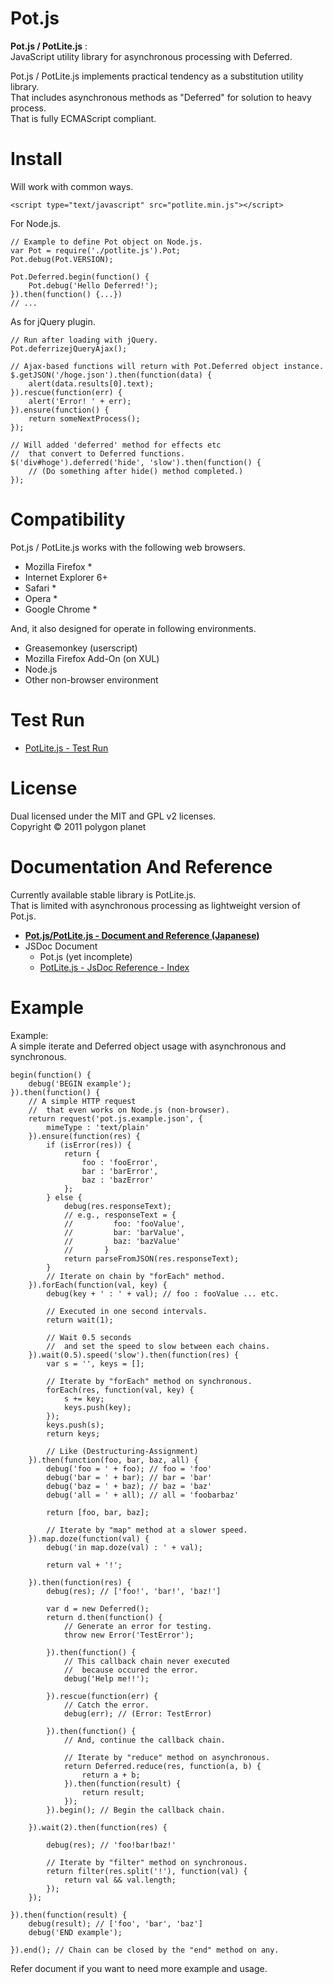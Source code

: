 Pot.js
========

**Pot.js / PotLite.js** :  
JavaScript utility library for asynchronous processing with Deferred.

Pot.js / PotLite.js implements practical tendency as a substitution utility library.  
That includes asynchronous methods as "Deferred" for solution to heavy process.  
That is fully ECMAScript compliant.

Install
========
Will work with common ways.

    <script type="text/javascript" src="potlite.min.js"></script>

For Node.js.

    // Example to define Pot object on Node.js.
    var Pot = require('./potlite.js').Pot;
    Pot.debug(Pot.VERSION);
    
    Pot.Deferred.begin(function() {
        Pot.debug('Hello Deferred!');
    }).then(function() {...})
    // ...


As for jQuery plugin.

    // Run after loading with jQuery.
    Pot.deferrizejQueryAjax();
    
    // Ajax-based functions will return with Pot.Deferred object instance.
    $.getJSON('/hoge.json').then(function(data) {
        alert(data.results[0].text);
    }).rescue(function(err) {
        alert('Error! ' + err);
    }).ensure(function() {
        return someNextProcess();
    });

    // Will added 'deferred' method for effects etc
    //  that convert to Deferred functions.
    $('div#hoge').deferred('hide', 'slow').then(function() {
        // (Do something after hide() method completed.)
    });

Compatibility
========
Pot.js / PotLite.js works with the following web browsers.

  * Mozilla Firefox *
  * Internet Explorer 6+
  * Safari *
  * Opera *
  * Google Chrome *

And, it also designed for operate in following environments.

  * Greasemonkey (userscript)
  * Mozilla Firefox Add-On (on XUL)
  * Node.js
  * Other non-browser environment

Test Run
========

  * [PotLite.js - Test Run][PotLite.js_TestRun]


License
========
Dual licensed under the MIT and GPL v2 licenses.    
Copyright &copy; 2011 polygon planet

Documentation And Reference
========
Currently available stable library is PotLite.js.    
That is limited with asynchronous processing as lightweight version of Pot.js.

  * **[Pot.js/PotLite.js - Document and Reference (Japanese)][Documentation_JA]**  
  * JSDoc Document
      * Pot.js (yet incomplete)
      * [PotLite.js - JsDoc Reference - Index][PotLite_JSDoc]


Example
========
Example:   
A simple iterate and Deferred object usage with asynchronous and synchronous.

    begin(function() {
        debug('BEGIN example');
    }).then(function() {
        // A simple HTTP request
        //  that even works on Node.js (non-browser).
        return request('pot.js.example.json', {
            mimeType : 'text/plain'
        }).ensure(function(res) {
            if (isError(res)) {
                return {
                    foo : 'fooError',
                    bar : 'barError',
                    baz : 'bazError'
                };
            } else {
                debug(res.responseText);
                // e.g., responseText = {
                //         foo: 'fooValue',
                //         bar: 'barValue',
                //         baz: 'bazValue'
                //       }
                return parseFromJSON(res.responseText);
            }
            // Iterate on chain by "forEach" method.
        }).forEach(function(val, key) {
            debug(key + ' : ' + val); // foo : fooValue ... etc.
            
            // Executed in one second intervals.
            return wait(1);
            
            // Wait 0.5 seconds
            //  and set the speed to slow between each chains.
        }).wait(0.5).speed('slow').then(function(res) {
            var s = '', keys = [];
            
            // Iterate by "forEach" method on synchronous.
            forEach(res, function(val, key) {
                s += key;
                keys.push(key);
            });
            keys.push(s);
            return keys;
            
            // Like (Destructuring-Assignment)
        }).then(function(foo, bar, baz, all) {
            debug('foo = ' + foo); // foo = 'foo'
            debug('bar = ' + bar); // bar = 'bar'
            debug('baz = ' + baz); // baz = 'baz'
            debug('all = ' + all); // all = 'foobarbaz'
            
            return [foo, bar, baz];
            
            // Iterate by "map" method at a slower speed.
        }).map.doze(function(val) {
            debug('in map.doze(val) : ' + val);
            
            return val + '!';
            
        }).then(function(res) {
            debug(res); // ['foo!', 'bar!', 'baz!']
            
            var d = new Deferred();
            return d.then(function() {
                // Generate an error for testing.
                throw new Error('TestError');
                
            }).then(function() {
                // This callback chain never executed
                //  because occured the error.
                debug('Help me!!');
                
            }).rescue(function(err) {
                // Catch the error.
                debug(err); // (Error: TestError)
                
            }).then(function() {
                // And, continue the callback chain.
                
                // Iterate by "reduce" method on asynchronous.
                return Deferred.reduce(res, function(a, b) {
                    return a + b;
                }).then(function(result) {
                    return result;
                });
            }).begin(); // Begin the callback chain.
            
        }).wait(2).then(function(res) {
            
            debug(res); // 'foo!bar!baz!'
            
            // Iterate by "filter" method on synchronous.
            return filter(res.split('!'), function(val) {
                return val && val.length;
            });
        });
        
    }).then(function(result) {
        debug(result); // ['foo', 'bar', 'baz']
        debug('END example');
        
    }).end(); // Chain can be closed by the "end" method on any.

Refer document if you want to need more example and usage.







[PotLite_JSDoc]: http://polygonplanet.github.com/Pot.js/jsdoc/potlite/index.html "PotLite.js - JsDoc Reference - Index"

[Documentation_JA]: http://polygonplanet.github.com/Pot.js/index.html "Pot.js + PotLite.js - Document and Reference (Japanese)"

[PotLite.js_TestRun]: http://polygonplanet.github.com/Pot.js/potlite.test.html "Pot.js + PotLite.js - Test Run - JavaScript Async Library"



